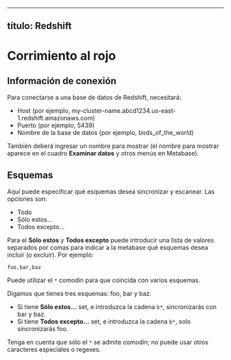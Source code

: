 ***

## título: Redshift

# Corrimiento al rojo

## Información de conexión

Para conectarse a una base de datos de Redshift, necesitará:

*   Host (por ejemplo, my-cluster-name.abcd1234.us-east-1.redshift.amazonaws.com)
*   Puerto (por ejemplo, 5439)
*   Nombre de la base de datos (por ejemplo, birds_of_the_world)

También deberá ingresar un nombre para mostrar (el nombre para mostrar aparece en el cuadro **Examinar datos** y otros menús en Metabase).

## Esquemas

Aquí puede especificar qué esquemas desea sincronizar y escanear. Las opciones son:

*   Todo
*   Sólo estos...
*   Todos excepto...

Para el **Sólo estos** y **Todos excepto** puede introducir una lista de valores separados por comas para indicar a la metabase qué esquemas desea incluir (o excluir). Por ejemplo:

    foo,bar,baz

Puede utilizar el `*` comodín para que coincida con varios esquemas.

Digamos que tienes tres esquemas: foo, bar y baz.

*   Si tiene **Sólo estos...** set, e introduzca la cadena `b*`, sincronizarás con bar y baz.
*   Si tiene **Todos excepto...** set, e introduzca la cadena `b*`, solo sincronizarás foo.

Tenga en cuenta que sólo el `*` se admite comodín; no puede usar otros caracteres especiales o regexes.
